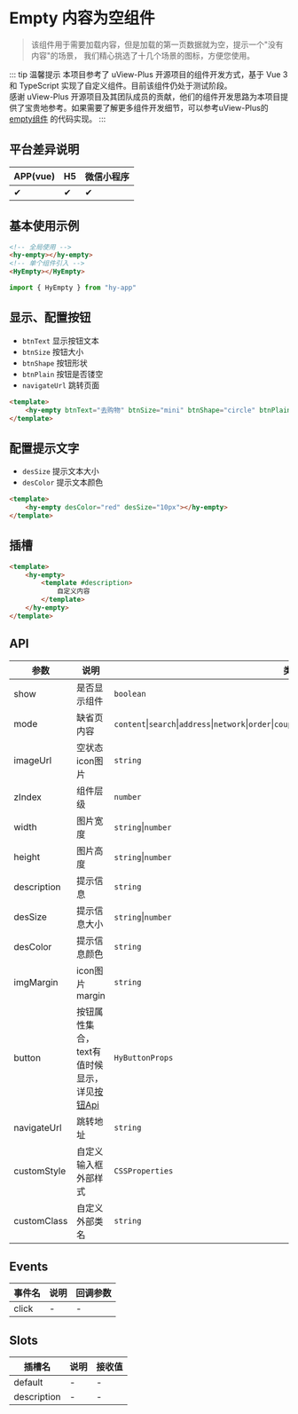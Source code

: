 # Empty 内容为空组件
> 该组件用于需要加载内容，但是加载的第一页数据就为空，提示一个"没有内容"的场景， 我们精心挑选了十几个场景的图标，方便您使用。

::: tip 温馨提示
本项目参考了 uView-Plus 开源项目的组件开发方式，基于 Vue 3 和 TypeScript 实现了自定义组件。目前该组件仍处于测试阶段。<br>
感谢 uView-Plus 开源项目及其团队成员的贡献，他们的组件开发思路为本项目提供了宝贵地参考。如果需要了解更多组件开发细节，可以参考uView-Plus的 [empty组件](https://uiadmin.net/uview-plus/components/empty.html) 的代码实现。
:::

## 平台差异说明

| APP(vue) | H5 | 微信小程序 |
|----------|----|-------|
| ✔        | ✔  | ✔     |

## 基本使用示例

```html
<!-- 全局使用 -->
<hy-empty></hy-empty>
<!-- 单个组件引入 -->
<HyEmpty></HyEmpty>
```
```ts
import { HyEmpty } from "hy-app"
```

## 显示、配置按钮
- `btnText` 显示按钮文本
- `btnSize` 按钮大小
- `btnShape` 按钮形状
- `btnPlain` 按钮是否镂空
- `navigateUrl` 跳转页面
```html
<template>
    <hy-empty btnText="去购物" btnSize="mini" btnShape="circle" btnPlain navigateUrl="/pages/abc/Index"></hy-empty>
</template>
```

## 配置提示文字
- `desSize` 提示文本大小
- `desColor` 提示文本颜色
```html
<template>
    <hy-empty desColor="red" desSize="10px"></hy-empty>
</template>
```

## 插槽

```html
<template>
    <hy-empty>
        <template #description>
            自定义内容
        </template>
    </hy-empty>
</template>
```

## API

| 参数          | 说明                                        | 类型                                                                                                                 | 默认值     |
|-------------|-------------------------------------------|--------------------------------------------------------------------------------------------------------------------|---------|
| show        | 是否显示组件                                    | `boolean`                                                                                                          | true    |
| mode        | 缺省页内容                                     | `content`\|`search`\|`address`\|`network`\|`order`\|`coupon`\|`favor`\|`history`\|`message`\|`comment`\|`integral` | content |
| imageUrl    | 空状态icon图片                                 | `string`                                                                                                           | -       |
| zIndex      | 组件层级                                      | `number`                                                                                                           | 889     |
| width       | 图片宽度                                      | `string`\|`number`                                                                                                 | 240px   |
| height      | 图片高度                                      | `string`\|`number`                                                                                                 | 240px   |
| description | 提示信息                                      | `string`                                                                                                           | 暂无数据    |
| desSize     | 提示信息大小                                    | `string`\|`number`                                                                                                 | 15      |
| desColor    | 提示信息颜色                                    | `string`                                                                                                           | -       |
| imgMargin   | icon图片margin                              | `string`                                                                                                           | -       |
| button      | 按钮属性集合，text有值时候显示，详见[按钮Api](./button#api) | `HyButtonProps`                                                                                                    | -       |
| navigateUrl | 跳转地址                                      | `string`                                                                                                           | -       |
| customStyle | 自定义输入框外部样式                                | `CSSProperties`                                                                                                    | -       |
| customClass | 自定义外部类名                                   | `string`                                                                                                           | -       |

## Events

| 事件名   | 说明 | 回调参数 |
|-------|----|------|
| click | -  | -    |

## Slots

| 插槽名         | 说明 | 接收值 |
|-------------|----|-----|
| default     | -  | -   |
| description | -  | -   |

[^1]: `normal`：默认尺寸；`large`：大尺寸； `small`：小尺寸；`mini`：迷你尺寸
[^2]: `error`：#fa3534；`warning`：#ff9900；`success`：#19be6b；`primary`：#2979ff； `info`：#909399；
[^3]: `circle`：两边为半圆；`square`：方形带圆角

<demo-model url="pages/components/empty/empty"></demo-model>